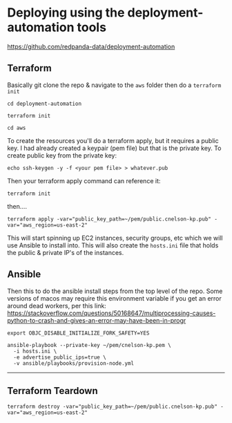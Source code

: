 # Deploying using the deployment-automation tools

https://github.com/redpanda-data/deployment-automation


## Terraform

Basically git clone the repo & navigate to the `aws` folder then do a `terraform init`

`cd deployment-automation`

`terraform init`

`cd aws`

To create the resources you'll do a terraform apply, but it requires a public key.  I had already created a keypair (pem file) but that is the private key.  To create public key from the private key:

`echo ssh-keygen -y -f <your pem file> > whatever.pub`

Then your terraform apply command can reference it:

```
terraform init
```

then....

```
terraform apply -var="public_key_path=~/pem/public.cnelson-kp.pub" -var="aws_region=us-east-2"
```

This will start spinning up EC2 instances, security groups, etc which we will use Ansible to install into.  This will also create the `hosts.ini` file that holds the public & private IP's of the instances.


## Ansible

Then this to do the ansible install steps from the top level of the repo.  Some versions of macos may require this environment variable if you get an error around dead workers, per this link:  https://stackoverflow.com/questions/50168647/multiprocessing-causes-python-to-crash-and-gives-an-error-may-have-been-in-progr


```
export OBJC_DISABLE_INITIALIZE_FORK_SAFETY=YES
```

```
ansible-playbook --private-key ~/pem/cnelson-kp.pem \
  -i hosts.ini \
  -e advertise_public_ips=true \
  -v ansible/playbooks/provision-node.yml
```

---

## Terraform Teardown 

```
terraform destroy -var="public_key_path=~/pem/public.cnelson-kp.pub" -var="aws_region=us-east-2"
```
